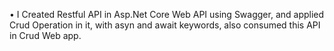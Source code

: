 •	I Created Restful API in Asp.Net Core Web API using Swagger, and applied Crud Operation in it, with asyn and await keywords, also consumed this API in Crud Web app.
